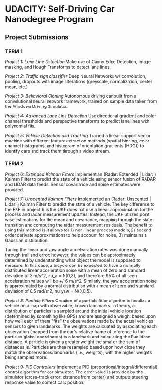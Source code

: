 # UDACITY: Self-Driving Car Nanodegree Program
## Project Submissions


### TERM 1
_Project 1: Lane Line Detection_
Make use of Canny Edge Detection, image masking, and Hough Transforms to detect lane lines.

_Project 2: Traffic sign classifier_
Deep Neural Networks w/ convolution, pooling, dropouts with image alterations (greyscale, normalization, center mean, etc.)

_Project 3: Behavioral Cloning_
Autonomous driving car built from a convolutional neural network framework, trained on sample data taken from the Windows Driving Simulator.

_Project 4: Advanced Lane Line Detection_
Use directional gradient and color channel thresholds and perspective transforms to predict lane lines with polynomial fits.

_Project 5: Vehicle Detection and Tracking_
Trained a linear support vector machine with different feature extraction methods (spatial binning, color channel histograms, and histogram of orientation gradients (HOG)) to identify cars and track them through a video stream.


### TERM 2
_Project 6: Extended Kalman Filters_
Implement an (Radar: Extended | Lidar: ) Kalman Filter to predict the state of a vehicle using sensor fusion of RADAR and LIDAR data feeds. Sensor covariance and noise estimates were provided.


_Project 7: Unscented Kalman Filters_
Implemented an (Radar: Unscented | Lidar: ) Kalman Filter to predict the state of a vehicle. The key difference to the EKF in project 6 is the UKF does not use a linear approximation for the process and radar measurement updates. Instead, the UKF utilizes point wise estimations for the mean and covariance, mapping through the state transition and computing the radar measurement residuals. The benefit to using this method is it allows for 1) non-linear process models, 2) second order derivate approximations to help account for noise, 3) maintains a Gaussian distribution. 

Tuning the linear and yaw angle accelearation rates was done manually through trail and error; however, the values can be approximately determined by understanding what object the model is supposed to measure. In this case, a bicycle can be expected to have a normally distributed linear acceleration noise with a mean of zero and standard deviation of 3 m/s^2, nu_a = N(0,3), and therefore 95% of all seen acceleration values will be +/-6 m/s^2. Similarly, the yaw acceleration noise is approximated by a normal distribution with a mean of zero and standard deviation of 0.5 rad/s^2, nu_yaw = N(0,0.5).


_Project 8: Particle Filters_
Creation of a particle fitler algoritm to localize a vehicle on a map with observable, known landmarks. In theory, a distribution of particles is sampled around the initial vehicle location (determined by something like GPS) and are assigned a weight based upon how well each of them "fits" the observations made by the actual vehicles sensors to given landmarks. The weights are calcuated by associating each observation (mapped from the car's relative frame of reference to the particles global coordinates) to a landmark and calculating the Euclidean distance. A particle is given a greater weight the smaller the sum of distances is. Particles are then resampled based upon how close they match the observations/landmarks (i.e., weights), with the higher weights being sampled more.

_Project 9: PID Controllers_
Implement a PID (proportional/integral/differential) control algorithm for car simulator. The error value is provided by the simulator (cross-track error: distance from center) and outputs steering response value to correct cars position.